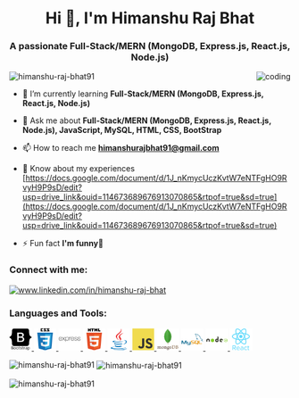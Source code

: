 <h1 align="center">Hi 👋, I'm Himanshu Raj Bhat</h1>
<h3 align="center">A passionate Full-Stack/MERN (MongoDB, Express.js, React.js, Node.js)</h3>
<img align="right" src="https://user-images.githubusercontent.com/55389276/140866485-8fb1c876-9a8f-4d6a-98dc-08c4981eaf70.gif" alt="coding" style="max-width: 100%; display: inline-block;" data-target="animated-image.originalImage">

<p align="left"> <img src="https://komarev.com/ghpvc/?username=himanshu-raj-bhat91&label=Profile%20views&color=0e75b6&style=flat" alt="himanshu-raj-bhat91" /> </p>

- 🌱 I’m currently learning **Full-Stack/MERN (MongoDB, Express.js, React.js, Node.js)**

- 💬 Ask me about **Full-Stack/MERN (MongoDB, Express.js, React.js, Node.js), JavaScript, MySQL, HTML, CSS, BootStrap**

- 📫 How to reach me **himanshurajbhat91@gmail.com**

- 📄 Know about my experiences [https://docs.google.com/document/d/1J_nKmycUczKvtW7eNTFgHO9RvyH9P9sD/edit?usp=drive_link&ouid=114673689676913070865&rtpof=true&sd=true](https://docs.google.com/document/d/1J_nKmycUczKvtW7eNTFgHO9RvyH9P9sD/edit?usp=drive_link&ouid=114673689676913070865&rtpof=true&sd=true)

- ⚡ Fun fact **I'm funny🤣**

<h3 align="left">Connect with me:</h3>
<p align="left">
<a href="https://linkedin.com/in/www.linkedin.com/in/himanshu-raj-bhat" target="blank"><img align="center" src="https://raw.githubusercontent.com/rahuldkjain/github-profile-readme-generator/master/src/images/icons/Social/linked-in-alt.svg" alt="www.linkedin.com/in/himanshu-raj-bhat" height="30" width="40" /></a>
</p>

<h3 align="left">Languages and Tools:</h3>
<p align="left"> <a href="https://getbootstrap.com" target="_blank" rel="noreferrer"> <img src="https://raw.githubusercontent.com/devicons/devicon/master/icons/bootstrap/bootstrap-plain-wordmark.svg" alt="bootstrap" width="40" height="40"/> </a> <a href="https://www.w3schools.com/css/" target="_blank" rel="noreferrer"> <img src="https://raw.githubusercontent.com/devicons/devicon/master/icons/css3/css3-original-wordmark.svg" alt="css3" width="40" height="40"/> </a> <a href="https://expressjs.com" target="_blank" rel="noreferrer"> <img src="https://raw.githubusercontent.com/devicons/devicon/master/icons/express/express-original-wordmark.svg" alt="express" width="40" height="40"/> </a> <a href="https://www.w3.org/html/" target="_blank" rel="noreferrer"> <img src="https://raw.githubusercontent.com/devicons/devicon/master/icons/html5/html5-original-wordmark.svg" alt="html5" width="40" height="40"/> </a> <a href="https://www.java.com" target="_blank" rel="noreferrer"> <img src="https://raw.githubusercontent.com/devicons/devicon/master/icons/java/java-original.svg" alt="java" width="40" height="40"/> </a> <a href="https://developer.mozilla.org/en-US/docs/Web/JavaScript" target="_blank" rel="noreferrer"> <img src="https://raw.githubusercontent.com/devicons/devicon/master/icons/javascript/javascript-original.svg" alt="javascript" width="40" height="40"/> </a> <a href="https://www.mongodb.com/" target="_blank" rel="noreferrer"> <img src="https://raw.githubusercontent.com/devicons/devicon/master/icons/mongodb/mongodb-original-wordmark.svg" alt="mongodb" width="40" height="40"/> </a> <a href="https://www.mysql.com/" target="_blank" rel="noreferrer"> <img src="https://raw.githubusercontent.com/devicons/devicon/master/icons/mysql/mysql-original-wordmark.svg" alt="mysql" width="40" height="40"/> </a> <a href="https://nodejs.org" target="_blank" rel="noreferrer"> <img src="https://raw.githubusercontent.com/devicons/devicon/master/icons/nodejs/nodejs-original-wordmark.svg" alt="nodejs" width="40" height="40"/> </a> <a href="https://reactjs.org/" target="_blank" rel="noreferrer"> <img src="https://raw.githubusercontent.com/devicons/devicon/master/icons/react/react-original-wordmark.svg" alt="react" width="40" height="40"/> </a> </p>

<p><img align="left" src="https://github-readme-stats.vercel.app/api/top-langs?username=himanshu-raj-bhat91&show_icons=true&locale=en&layout=compact" alt="himanshu-raj-bhat91" /></p>

<p>&nbsp;<img align="center" src="https://github-readme-stats.vercel.app/api?username=himanshu-raj-bhat91&show_icons=true&locale=en" alt="himanshu-raj-bhat91" /></p>

<p><img align="center" src="https://github-readme-streak-stats.herokuapp.com/?user=himanshu-raj-bhat91&" alt="himanshu-raj-bhat91" /></p>

